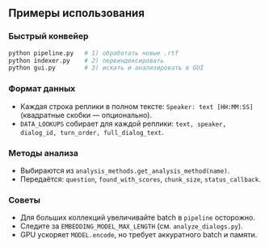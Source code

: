 ## Примеры использования

### Быстрый конвейер
```bash
python pipeline.py   # 1) обработать новые .rtf
python indexer.py    # 2) переиндексировать
python gui.py        # 3) искать и анализировать в GUI
```

### Формат данных
- Каждая строка реплики в полном тексте: `Speaker: text [HH:MM:SS]` (квадратные скобки — опционально).
- `DATA_LOOKUPS` собирает для каждой реплики: `text, speaker, dialog_id, turn_order, full_dialog_text`.

### Методы анализа
- Выбираются из `analysis_methods.get_analysis_method(name)`.
- Передаётся: `question`, `found_with_scores`, `chunk_size`, `status_callback`.

### Советы
- Для больших коллекций увеличивайте batch в `pipeline` осторожно.
- Следите за `EMBEDDING_MODEL_MAX_LENGTH` (см. `analyze_dialogs.py`).
- GPU ускоряет `MODEL.encode`, но требует аккуратного batch и памяти.


